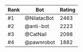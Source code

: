 Rank|Bot|Rating
---|---|---
#1|@NilatacBot|2463
#2|@anti-bot|2223
#3|@CatNail|2098
#4|@pawnrobot|1882
